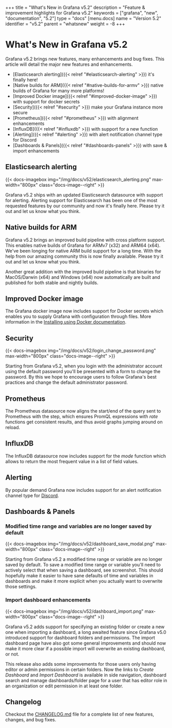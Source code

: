 +++
title = "What's New in Grafana v5.2"
description = "Feature & improvement highlights for Grafana v5.2"
keywords = ["grafana", "new", "documentation", "5.2"]
type = "docs"
[menu.docs]
name = "Version 5.2"
identifier = "v5.2"
parent = "whatsnew"
weight = -8
+++

# What's New in Grafana v5.2

Grafana v5.2 brings new features, many enhancements and bug fixes. This article will detail the major new features and enhancements.

* [Elasticsearch alerting]({{< relref "#elasticsearch-alerting" >}}) it's finally here!
* [Native builds for ARM]({{< relref "#native-builds-for-armv" >}}) native builds of Grafana for many more platforms!
* [Improved Docker image]({{< relref "#improved-docker-image" >}}) with support for docker secrets
* [Security]({{< relref "#security" >}}) make your Grafana instance more secure
* [Prometheus]({{< relref "#prometheus" >}}) with alignment enhancements
* [InfluxDB]({{< relref "#influxdb" >}}) with support for a new function
* [Alerting]({{< relref "#alerting" >}}) with alert notification channel type for Discord
* [Dashboards & Panels]({{< relref "#dashboards-panels" >}}) with save & import enhancements

## Elasticsearch alerting

{{< docs-imagebox img="/img/docs/v52/elasticsearch_alerting.png" max-width="800px" class="docs-image--right" >}}

Grafana v5.2 ships with an updated Elasticsearch datasource with support for alerting. Alerting support for Elasticsearch has been one of
the most requested features by our community and now it's finally here. Please try it out and let us know what you think.

<div class="clearfix"></div>

## Native builds for ARM

Grafana v5.2 brings an improved build pipeline with cross platform support. This enables native builds of Grafana for ARMv7 (x32) and ARM64 (x64).
We've been longing for native ARM build support for a long time. With the help from our amazing community this is now finally available.
Please try it out and let us know what you think.

Another great addition with the improved build pipeline is that binaries for MacOS/Darwin (x64) and Windows (x64) now automatically are built and
published for both stable and nightly builds.

## Improved Docker image

The Grafana docker image now includes support for Docker secrets which enables you to supply Grafana with configuration through files. More
information in the [Installing using Docker documentation](/installation/docker/#reading-secrets-from-files-support-for-docker-secrets).

## Security

{{< docs-imagebox img="/img/docs/v52/login_change_password.png" max-width="800px" class="docs-image--right" >}}

Starting from Grafana v5.2, when you login with the administrator account using the default password you'll be presented with a form to change the password.
By this we hope to encourage users to follow Grafana's best practices and change the default administrator password.

<div class="clearfix"></div>

## Prometheus

The Prometheus datasource now aligns the start/end of the query sent to Prometheus with the step, which ensures PromQL expressions with *rate*
functions get consistent results, and thus avoid graphs jumping around on reload.

## InfluxDB

The InfluxDB datasource now includes support for the *mode* function which allows to return the most frequent value in a list of field values.

## Alerting

By popular demand Grafana now includes support for an alert notification channel type for [Discord](https://discordapp.com/).

## Dashboards & Panels

### Modified time range and variables are no longer saved by default

{{< docs-imagebox img="/img/docs/v52/dashboard_save_modal.png" max-width="800px" class="docs-image--right" >}}

Starting from Grafana v5.2 a modified time range or variable are no longer saved by default. To save a modified
time range or variable you'll need to actively select that when saving a dashboard, see screenshot.
This should hopefully make it easier to have sane defaults of time and variables in dashboards and make it more explicit
when you actually want to overwrite those settings.

<div class="clearfix"></div>

### Import dashboard enhancements

{{< docs-imagebox img="/img/docs/v52/dashboard_import.png" max-width="800px" class="docs-image--right" >}}

Grafana v5.2 adds support for specifying an existing folder or create a new one when importing a dashboard, a long awaited feature since
Grafana v5.0 introduced support for dashboard folders and permissions. The import dashboard page have also got some general improvements
and should now make it more clear if a possible import will overwrite an existing dashboard, or not.

This release also adds some improvements for those users only having editor or admin permissions in certain folders. Now the links to
*Create Dashboard* and *Import Dashboard* is available in side navigation, dashboard search and manage dashboards/folder page for a
user that has editor role in an organization or edit permission in at least one folder.

<div class="clearfix"></div>

## Changelog

Checkout the [CHANGELOG.md](https://github.com/grafana/grafana/blob/master/CHANGELOG.md) file for a complete list
of new features, changes, and bug fixes.
